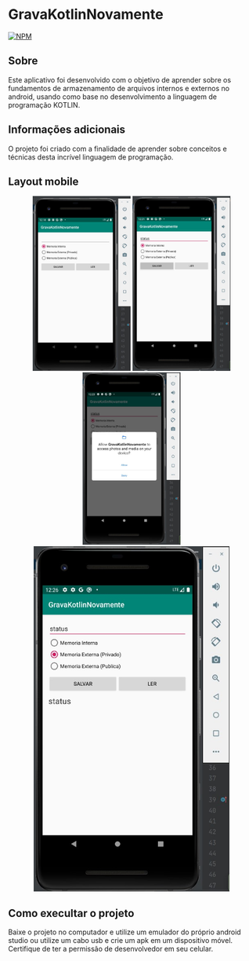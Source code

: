# GravaKotlinNovamente

[![NPM](https://img.shields.io/npm/l/react)](https://github.com/charlistonrodrigo/GravaKotlinNovamente/blob/main/LICENSE)

## Sobre

Este aplicativo foi desenvolvido com o objetivo de aprender sobre os fundamentos de armazenamento de arquivos internos
e externos no android, usando como base no desenvolvimento a linguagem de programação KOTLIN.

## Informações adicionais

O projeto foi criado com a finalidade de aprender sobre conceitos e técnicas desta incrível linguagem de programação.      

## Layout mobile
<p align="center">
   <img width="200" src="KOTLIN1.jpg">  
   <img width="200" src="KOTLIN2.jpg"> 
   <img width="200" src="KOTLIN3.jpg"> 
     <br>
   <img width="400" src="KOTLIN4.jpg"><br> 
</P>         

## Como execultar o projeto

Baixe o projeto no computador e utilize um emulador do próprio android studio ou utilize um cabo usb e crie um apk em um dispositivo móvel.
Certifique de ter a permissão de desenvolvedor em seu celular.

